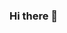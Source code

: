 ### Hi there 👋

<!--
**aguruss/aguruss** is a ✨ _special_ ✨ repository because its `README.md` (this file) appears on your GitHub profile.

Here are some ideas to get you started:

- 🔭 I’m currently working on sadas
- 🌱 I’m currently learning ...sadasd
- 👯 I’m looking to collaborate on ...asdasd
- 🤔 I’m looking for help with ..asdasdas.
- 💬 Ask me about ...dasdasd
- 📫 How to reach me: ...asdasd
- ⚡ Fun fact: ...asdas
-->
